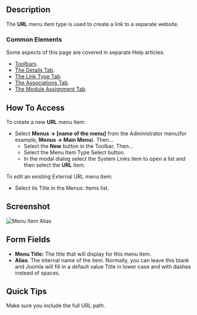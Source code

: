 <!-- Filename: Help4.x:Menu_Item:_URL / Display title: URL -->

## Description

The **URL** menu item type is used to create a link to a separate
website.

### Common Elements

Some aspects of this page are covered in separate Help articles:

* [Toolbars](jdocmanual?article=help/common-elements/toolbars).
* [The Details Tab](jdocmanual?article=help/menu-items-common/menu-item-details).
* [The Link Type Tab](jdocmanual?article=help/menu-items-common/menu-item-link-type).
* [The Associations Tab](jdocmanual?article=help/common-elements/edit-associations).
* [The Module Assignment Tab](jdocmanual?article=help/menu-items-common/menu-item-module-assignment).

## How To Access

To create a new **URL** menu item:

- Select **Menus → \[name of the menu\]** from the Administrator
  menu(for example, **Menus → Main Menu**). Then...
  - Select the **New** button in the Toolbar. Then...
  - Select the Menu Item Type Select button.
  - In the modal dialog select the System Links item to open a list and
    then select the **URL** item.

To edit an existing External URL menu item:

- Select its Title in the Menus: Items list.

## Screenshot

![Menu Item Alias](../../../en/images/menu-items/system-links-url-details-tab.png)

## Form Fields

- **Menu Title:** The title that will display for this menu item.
- **Alias**. The internal name of the item. Normally, you can leave this
  blank and Joomla will fill in a default value Title in lower case and
  with dashes instead of spaces.

## Quick Tips

Make sure you include the full URL path.
